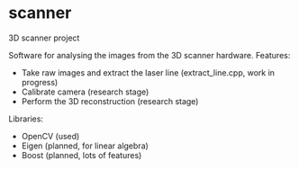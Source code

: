 # scanner
3D scanner project

Software for analysing the images from the 3D scanner hardware.
Features:
- Take raw images and extract the laser line (extract_line.cpp, work in progress)
- Calibrate camera (research stage)
- Perform the 3D reconstruction (research stage)

Libraries:
- OpenCV (used)
- Eigen (planned, for linear algebra)
- Boost (planned, lots of features)
